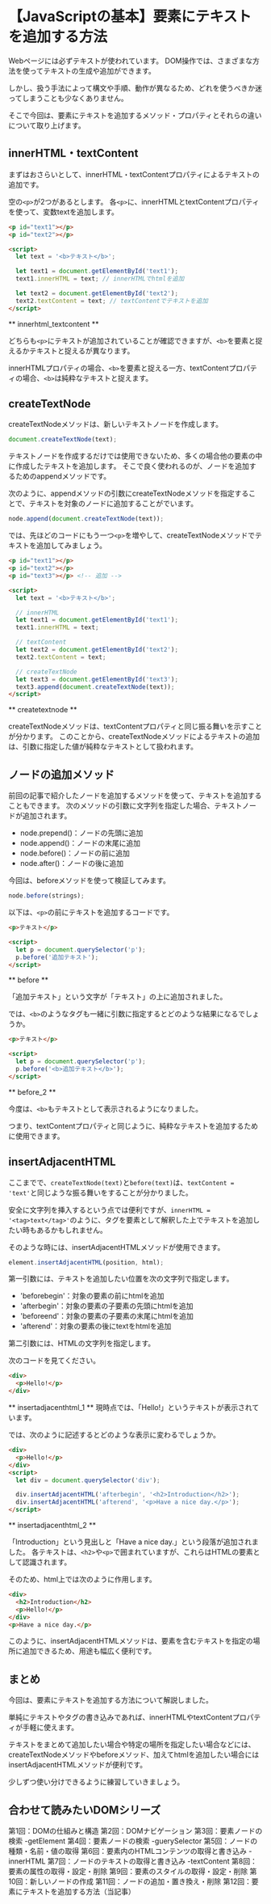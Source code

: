 # 【JavaScriptの基本】要素にテキストを追加する方法

Webページには必ずテキストが使われています。
DOM操作では、さまざまな方法を使ってテキストの生成や追加ができます。

しかし、扱う手法によって構文や手順、動作が異なるため、どれを使うべきか迷ってしまうことも少なくありません。

そこで今回は、要素にテキストを追加するメソッド・プロパティとそれらの違いについて取り上げます。

## innerHTML・textContent
まずはおさらいとして、innerHTML・textContentプロパティによるテキストの追加です。

空の```<p>```が2つがあるとします。
各```<p>```に、innerHTMLとtextContentプロパティを使って、変数textを追加します。
```html
<p id="text1"></p>
<p id="text2"></p>

<script>
  let text = '<b>テキスト</b>';

  let text1 = document.getElementById('text1');
  text1.innerHTML = text; // innerHTMLでhtmlを追加

  let text2 = document.getElementById('text2');
  text2.textContent = text; // textContentでテキストを追加
</script>
 ```

** innerhtml_textcontent ** 

どちらも```<p>```にテキストが追加されていることが確認できますが、```<b>```を要素と捉えるかテキストと捉えるが異なります。

innerHTMLプロパティの場合、```<b>```を要素と捉える一方、textContentプロパティの場合、```<b>```は純粋なテキストと捉えます。

## createTextNode
createTextNodeメソッドは、新しいテキストノードを作成します。
```javascript
document.createTextNode(text);
 ```

テキストノードを作成するだけでは使用できないため、多くの場合他の要素の中に作成したテキストを追加します。
そこで良く使われるのが、ノードを追加するためのappendメソッドです。

次のように、appendメソッドの引数にcreateTextNodeメソッドを指定することで、テキストを対象のノードに追加することがでいます。
```javascript
node.append(document.createTextNode(text));
 ```

では、先ほどのコードにもう一つ```<p>```を増やして、createTextNodeメソッドでテキストを追加してみましょう。
```html
<p id="text1"></p>
<p id="text2"></p>
<p id="text3"></p> <!-- 追加 -->

<script>
  let text = '<b>テキスト</b>';

  // innerHTML
  let text1 = document.getElementById('text1');
  text1.innerHTML = text; 

  // textContent
  let text2 = document.getElementById('text2');
  text2.textContent = text;

  // createTextNode
  let text3 = document.getElementById('text3');
  text3.append(document.createTextNode(text)); 
</script>
 ```

** createtextnode **

createTextNodeメソッドは、textContentプロパティと同じ振る舞いを示すことが分かります。
このことから、createTextNodeメソッドによるテキストの追加は、引数に指定した値が純粋なテキストとして扱われます。

## ノードの追加メソッド
前回の記事で紹介したノードを追加するメソッドを使って、テキストを追加することもできます。
次のメソッドの引数に文字列を指定した場合、テキストノードが追加されます。

* node.prepend()：ノードの先頭に追加
* node.append()：ノードの末尾に追加
* node.before()：ノードの前に追加
* node.after()：ノードの後に追加

今回は、beforeメソッドを使って検証してみます。
```javascript
node.before(strings);
```

以下は、```<p>```の前にテキストを追加するコードです。
```html
<p>テキスト</p>

<script>
  let p = document.querySelector('p');
  p.before('追加テキスト');
</script>
```

** before **

「追加テキスト」という文字が「テキスト」の上に追加されました。

では、```<b>```のようなタグも一緒に引数に指定するとどのような結果になるでしょうか。
```html
<p>テキスト</p>

<script>
  let p = document.querySelector('p');
  p.before('<b>追加テキスト</b>');
</script>
```

** before_2 **

今度は、```<b>```もテキストとして表示されるようになりました。

つまり、textContentプロパティと同じように、純粋なテキストを追加するために使用できます。

## insertAdjacentHTML
ここまでで、```createTextNode(text)```と```before(text)```は、```textContent = 'text'```と同じような振る舞いをすることが分かりました。

安全に文字列を挿入するという点では便利ですが、```innerHTML = '<tag>text</tag>'```のように、タグを要素として解釈した上でテキストを追加したい時もあるかもしれません。

そのような時には、insertAdjacentHTMLメソッドが使用できます。
```javascript
element.insertAdjacentHTML(position, html);
```

第一引数には、テキストを追加したい位置を次の文字列で指定します。
* 'beforebegin'：対象の要素の前にhtmlを追加
* 'afterbegin'：対象の要素の子要素の先頭にhtmlを追加
* 'beforeend'：対象の要素の子要素の末尾にhtmlを追加
* 'afterend'：対象の要素の後にtextをhtmlを追加

第二引数には、HTMLの文字列を指定します。

次のコードを見てください。
```html
<div>
  <p>Hello!</p>
</div>
```

** insertadjacenthtml_1 **
現時点では、「Hello!」というテキストが表示されています。

では、次のように記述するとどのような表示に変わるでしょうか。
```html
<div>
  <p>Hello!</p>
</div>
<script>
  let div = document.querySelector('div');

  div.insertAdjacentHTML('afterbegin', '<h2>Introduction</h2>');
  div.insertAdjacentHTML('afterend', '<p>Have a nice day.</p>');
</script>
```

** insertadjacenthtml_2 **

「Introduction」という見出しと「Have a nice day.」という段落が追加されました。
各テキストは、```<h2>```や```<p>```で囲まれていますが、これらはHTMLの要素として認識されます。

そのため、html上では次のように作用します。
```html
<div>
  <h2>Introduction</h2>
  <p>Hello!</p>
</div>
<p>Have a nice day.</p>
```

このように、insertAdjacentHTMLメソッドは、要素を含むテキストを指定の場所に追加できるため、用途も幅広く便利です。

## まとめ
今回は、要素にテキストを追加する方法について解説しました。

単純にテキストやタグの書き込みであれば、innerHTMLやtextContentプロパティが手軽に使えます。

テキストをまとめて追加したい場合や特定の場所を指定したい場合などには、createTextNodeメソッドやbeforeメソッド、加えてhtmlを追加したい場合にはinsertAdjacentHTMLメソッドが便利です。

少しずつ使い分けできるように練習していきましょう。

## 合わせて読みたいDOMシリーズ
第1回：DOMの仕組みと構造
第2回：DOMナビゲーション
第3回：要素ノードの検索 -getElement
第4回：要素ノードの検索 -guerySelector
第5回：ノードの種類・名前・値の取得
第6回：要素内のHTMLコンテンツの取得と書き込み -innerHTML
第7回：ノードのテキストの取得と書き込み -textContent
第8回：要素の属性の取得・設定・削除
第9回：要素のスタイルの取得・設定・削除
第10回：新しいノードの作成
第11回：ノードの追加・置き換え・削除
第12回：要素にテキストを追加する方法（当記事）
